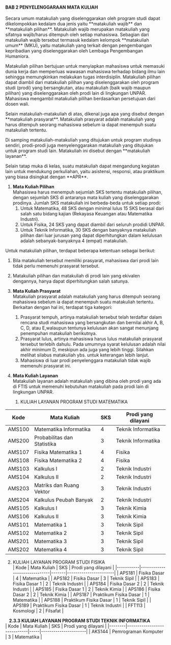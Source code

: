 #### **BAB 2 PENYELENGGARAAN MATA KULIAH**
<p>Secara umum matakuliah yang diselenggarakan oleh program studi dapat dikelompokkan kedalam dua jenis yaitu **matakuliah wajib** dan **matakuliah pilihan**. Matakuliah wajib merupakan matakuliah yang sifatnya wajib/harus ditempuh oleh setiap mahasiswa. Sebagian dari matakuliah wajib tersebut termasuk kedalam kelompok **matakuliah umum** (MKU), yaitu matakuliah yang terkait dengan pengembangan kepribadian yang diselenggarakan oleh Lembaga Pengembangan Humaniora. </p>
	<p>Matakuliah pilihan bertujuan untuk menyiapkan mahasiswa untuk memasuki dunia kerja dan memperluas wawasan mahasiswa terhadap bidang ilmu lain sehingga memungkinkan melakukan tugas interdisiplin. Matakuliah pilihan dapat diambil dari matakuliah pilihan yang diselenggarakan oleh program studi (prodi) yang bersangkutan, atau matakuliah (baik wajib maupun pilihan) yang diselenggarakan oleh prodi lain di lingkungan UNPAR. Mahasiswa mengambil matakuliah pilihan berdasarkan persetujuan dari dosen wali.</p>
	<p>Selain matakuliah-matakuliah di atas, dikenal juga apa yang disebut dengan **matakuliah prasyarat**. Matakuliah prasyarat adalah matakuliah yang harus ditempuh seorang mahasiswa sebelum ia dapat menempuh suatu matakuliah tertentu.</p>
	<p>Di samping matakuliah-matakuliah yang ditujukan untuk program studinya sendiri, prodi-prodi juga menyelenggarakan matakuliah yang ditujukan untuk program studi lain. Matakuliah ini disebut dengan **matakuliah layanan**.</p>
	<p>Selain tatap muka di kelas, suatu matakuliah dapat mengandung kegiatan lain untuk mendukung perkuliahan, yaitu asistensi, responsi, atau praktikum yang biasa disingkat dengan **APR**.</p>



1. **Mata Kuliah Pilihan<br>**
    Mahasiswa harus menempuh sejumlah SKS tertentu matakuliah pilihan, dengan         sejumlah SKS di antaranya mata kuliah yang diselenggarakan prodinya. Jumlah       SKS matakuliah ini berbeda-beda untuk setiap prodi:
    1.	Untuk Matematika, 48 SKS dengan minimal lulus 15 SKS berasal dari                 salah satu bidang kajian (Rekayasa Keuangan atau Matematika Industri).
    2.	Untuk Fisika, 24 SKS yang dapat diambil dari seluruh prodidi UNPAR.
    3.	Untuk Teknik Informatika, 30 SKS dengan banyaknya matakuliah pilihan dari luar jurusan yang dapat diperhitungkan dalam kelulusan adalah sebanyak-banyaknya 4 (empat) matakuliah.

 Untuk matakuliah pilihan, terdapat beberapa ketentuan sebagai berikut:
 1. Bila matakuliah tersebut memiliki prasyarat, mahasiswa dari prodi lain             tidak perlu memenuhi prasyarat tersebut.
 2. Matakuliah pilihan dan matakuliah di prodi lain yang ekivalen dengannya,          hanya dapat diperhitungkan salah satunya.
    
2. **Mata Kuliah Prasyarat<br>**
    Matakuliah prasyarat adalah matakuliah yang harus ditempuh seorang mahasiswa     sebelum ia dapat menempuh suatu matakuliah tertentu. Berkaitan dengan hal ini,     terdapat tiga kategori:
    1.	Prasyarat tempuh, artinya matakuliah tersebut telah terdaftar dalam               rencana studi mahasiswa yang bersangkutan dan bernilai akhir A, B, C, D,          atau E,walaupun tentunya kelulusan akan sangat menunjang penempuhan               matakuliah berikutnya.
    2.	Prasyarat lulus, artinya mahasiswa harus lulus matakuliah prasyarat               tersebut terlebih dahulu. Pada umumnya syarat kelulusan adalah nilai akhir         minimum D, meskipun ada juga yang lebih tinggi. Silahkan melihat silabus          matakuliah ybs. untuk keterangan lebih lanjut.
    3.	Mahasiswa di luar prodi penyelenggara matakuliah tidak wajib memenuhi             prasyarat ini.
3. **Mata Kuliah Layanan<br>**
Matakuliah layanan adalah matakuliah yang dibina oleh prodi yang ada di FTIS untuk memenuhi kebutuhan matakuliah pada prodi lain di lingkungan UNPAR. 

    1. KULIAH LAYANAN PROGRAM STUDI MATEMATIKA<br>

| Kode   | Mata Kuliah                 | SKS |  Prodi yang dilayani |
|--------|-----------------------------|-----|----------------------|
| AMS100 | Matematika Informatika      | 4   | Teknik Informatika   |
| AMS200 | Probabilitas dan Statistika | 3   |  Teknik Informatika  |
| AMS107 | Fisika Matematika 1         | 4   | Fisika               |
| AMS108 | Fisika Matematika 2         | 4   | Fisika               |
| AMS103 | Kalkulus I                  | 2   | Teknik Industri      |
| AMS104 | Kalkulus II                 | 2   | Teknik Industri      |
| AMS203 | Matriks dan Ruang Vektor    | 3   | Teknik Industri      |
| AMS204 | Kalkulus Peubah Banyak      | 2   | Teknik Industri      |
| AMS105 | Kalkulus I                  | 3   | Teknik Kimia         |
| AMS106 | Kalkulus II                 | 3   | Teknik Kimia         |
| AMS101 | Matematika 1                | 3   | Teknik Sipil         |
| AMS102 | Matematika 2                | 3   | Teknik Sipil         |
| AMS201 | Matematika 3                | 3   | Teknik Sipil         |
| AMS202 | Matematika 4                | 3   | Teknik Sipil         |

2. KULIAH LAYANAN PROGRAM STUDI FISIKA<br>
| Kode      | Mata Kuliah                  | SKS   |  Prodi yang dilayani  |
|-----------|------------------------------|-------|-----------------------|
| APS181    | Fisika Dasar                 | 4     | Matematika            |
| APS182    | Fisika Dasar                 | 3     | Teknik Sipil          |
| APS183    | Fisika Dasar 1               | 2     | Teknik Industri       |
| APS184    | Fisika Dasar 2               | 2     | Teknik Industri       |
| APS185    | Fisika Dasar 1               | 2     | Teknik Kimia          |
| APS186    | Fisika Dasar 2               | 2     | Teknik Kimia          |
| APS187    | Praktikum Fisika Dasar       | 1     | Matematika            |
| APS188    | Praktikum Fisika Dasar       | 1     | Teknik Sipil          |
| APS189    | Praktikum Fisika Dasar       | 1     | Teknik Industri       |
| FFT113    | Kosmologi                    | 2     | Filsafat              |




&nbsp;&nbsp;&nbsp;**2.3.3  KULIAH LAYANAN PROGRAM STUDI TEKNIK INFORMATIKA<br>**
| Kode   | Mata Kuliah                 | SKS |  Prodi yang dilayani |
|--------|-----------------------------|-----|----------------------|
| AKS144 | Pemrograman Komputer        | 3   | Matematika	    |
